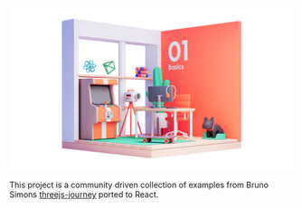<img src="/stage1.png" alt="Stage 1" />

This project is a community driven collection of examples from Bruno Simons [threejs-journey](https://threejs-journey.com) ported to React.